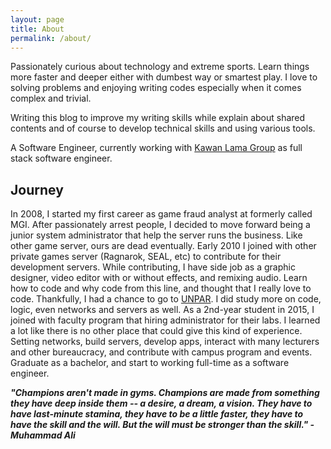 ```yaml
---
layout: page
title: About
permalink: /about/
---
```


Passionately curious about technology and extreme sports. Learn things more faster and deeper either with dumbest way or smartest play. I love to solving problems and enjoying writing codes especially when it comes complex and trivial.

Writing this blog to improve my writing skills while explain about shared contents and of course to develop technical skills and using various tools.

A Software Engineer, currently working with [Kawan Lama Group](https://www.kawanlama.com/) as full stack software engineer.

## Journey
In 2008, I started my first career as game fraud analyst at formerly called MGI. After passionately arrest people, I decided to move forward being a junior system administrator that help the server runs the business. Like other game server, ours are dead eventually. Early 2010 I joined with other private games server (Ragnarok, SEAL, etc) to contribute for their development servers. While contributing, I have side job as a graphic designer, video editor with or without effects, and remixing audio. Learn how to code and why code from this line, and thought that I really love to code. Thankfully, I had a chance to go to [UNPAR](http://unpar.ac.id/). I did study more on code, logic, even networks and servers as well. As a 2nd-year student in 2015, I joined with faculty program that hiring administrator for their labs. I learned a lot like there is no other place that could give this kind of experience. Setting networks, build servers, develop apps, interact with many lecturers and other bureaucracy, and contribute with campus program and events. Graduate as a bachelor, and start to working full-time as a software engineer.

***"Champions aren't made in gyms. Champions are made from something they have deep inside them -- a desire, a dream, a vision. They have to have last-minute stamina, they have to be a little faster, they have to have the skill and the will. But the will must be stronger than the skill." - Muhammad Ali***